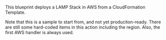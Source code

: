 This blueprint deploys a LAMP Stack in AWS from a CloudFormation Template. 

Note that this is a sample to start from, and not yet produciton-ready. There
are still some hard-coded items in this action including the region. Also, the
first AWS handler is always used.
